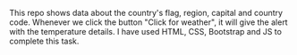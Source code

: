 This repo shows data about the country's flag, region, capital and country code.
Whenever we click the button "Click for weather", it will give the alert with the temperature details.
I have used HTML, CSS, Bootstrap and JS to complete this task.
